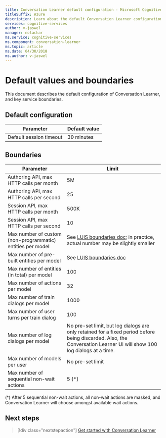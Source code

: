 ```yaml
---
title: Conversation Learner default configuration - Microsoft Cognitive Services | Microsoft Docs
titleSuffix: Azure
description: Learn about the default Conversation Learner configuration.
services: cognitive-services
author: v-jaswel
manager: nolachar
ms.service: cognitive-services
ms.component: conversation-learner
ms.topic: article
ms.date: 04/30/2018
ms.author: v-jaswel
---
```


# Default values and boundaries

This document describes the default configuration of Conversation Learner, and key service boundaries.

## Default configuration

Parameter | Default value
--- | --- 
Default session timeout | 30 minutes

## Boundaries

Parameter | Limit
--- | --- 
Authoring API, max HTTP calls per month | 5M
Authoring API, max HTTP calls per second | 25
Session API, max HTTP calls per month | 500K
Session API, max HTTP calls per second | 10
Max number of custom (non-programmatic) entities per model | See [LUIS boundaries doc](https://docs.microsoft.com/en-us/azure/cognitive-services/luis/luis-boundaries); in practice, actual number may be slightly smaller
Max number of pre-built entities per model | See [LUIS boundaries doc](https://docs.microsoft.com/en-us/azure/cognitive-services/luis/luis-boundaries)
Max number of entities (in total) per model | 100
Max number of actions per model | 32
Max number of train dialogs per model | 1000
Max number of user turns per train dialog | 100
Max number of log dialogs per model | No pre-set limit, but log dialogs are only retained for a fixed period before being discarded.  Also, the Conversation Learner UI will show 100 log dialogs at a time. 
Max number of models per user | No pre-set limit
Max number of sequential non-wait actions | 5 (*)

(*) After 5 sequential non-wait actions, all non-wait actions are masked, and Conversation Learner will choose amongst available wait actions.

## Next steps

> [!div class="nextstepaction"]
> [Get started with Conversation Learner](./quickstart.md)
